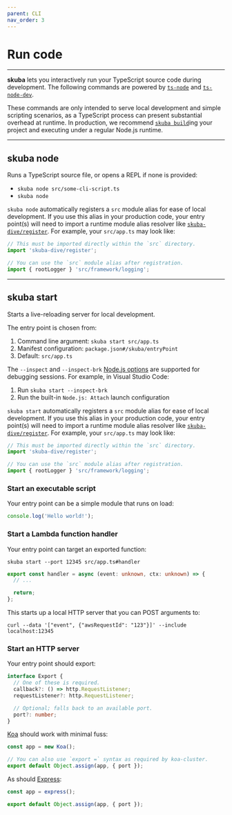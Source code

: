 ```yaml
---
parent: CLI
nav_order: 3
---
```


# Run code

---

**skuba** lets you interactively run your TypeScript source code during development.
The following commands are powered by [`ts-node`] and [`ts-node-dev`].

These commands are only intended to serve local development and simple scripting scenarios,
as a TypeScript process can present substantial overhead at runtime.
In production, we recommend [`skuba build`]ing your project and executing under a regular Node.js runtime.

---

## skuba node

Runs a TypeScript source file, or opens a REPL if none is provided:

- `skuba node src/some-cli-script.ts`
- `skuba node`

`skuba node` automatically registers a `src` module alias for ease of local development.
If you use this alias in your production code,
your entry point(s) will need to import a runtime module alias resolver like [`skuba-dive/register`].
For example, your `src/app.ts` may look like:

```typescript
// This must be imported directly within the `src` directory.
import 'skuba-dive/register';

// You can use the `src` module alias after registration.
import { rootLogger } 'src/framework/logging';
```

---

## skuba start

Starts a live-reloading server for local development.

The entry point is chosen from:

1. Command line argument: `skuba start src/app.ts`
1. Manifest configuration: `package.json#/skuba/entryPoint`
1. Default: `src/app.ts`

The `--inspect` and `--inspect-brk` [Node.js options] are supported for debugging sessions.
For example, in Visual Studio Code:

1. Run `skuba start --inspect-brk`
1. Run the built-in `Node.js: Attach` launch configuration

`skuba start` automatically registers a `src` module alias for ease of local development.
If you use this alias in your production code,
your entry point(s) will need to import a runtime module alias resolver like [`skuba-dive/register`].
For example, your `src/app.ts` may look like:

```typescript
// This must be imported directly within the `src` directory.
import 'skuba-dive/register';

// You can use the `src` module alias after registration.
import { rootLogger } 'src/framework/logging';
```

### Start an executable script

Your entry point can be a simple module that runs on load:

```typescript
console.log('Hello world!');
```

### Start a Lambda function handler

Your entry point can target an exported function:

```shell
skuba start --port 12345 src/app.ts#handler
```

```typescript
export const handler = async (event: unknown, ctx: unknown) => {
  // ...

  return;
};
```

This starts up a local HTTP server that you can POST arguments to:

```shell
curl --data '["event", {"awsRequestId": "123"}]' --include localhost:12345
```

### Start an HTTP server

Your entry point should export:

```typescript
interface Export {
  // One of these is required.
  callback?: () => http.RequestListener;
  requestListener?: http.RequestListener;

  // Optional; falls back to an available port.
  port?: number;
}
```

[Koa] should work with minimal fuss:

```typescript
const app = new Koa();

// You can also use `export =` syntax as required by koa-cluster.
export default Object.assign(app, { port });
```

As should [Express]:

```typescript
const app = express();

export default Object.assign(app, { port });
```

[`skuba build`]: ./build.md
[`skuba-dive/register`]: https://github.com/seek-oss/skuba-dive#register
[`ts-node-dev`]: https://github.com/whitecolor/ts-node-dev
[`ts-node`]: https://github.com/typestrong/ts-node
[express]: https://expressjs.com/
[koa]: https://koajs.com/
[node.js options]: https://nodejs.org/en/docs/guides/debugging-getting-started/#command-line-options
